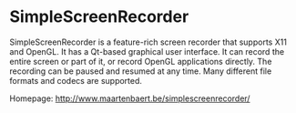 SimpleScreenRecorder
====================

SimpleScreenRecorder is a feature-rich screen recorder that supports X11 and OpenGL.
It has a Qt-based graphical user interface. It can record the entire screen or part of it,
or record OpenGL applications directly. The recording can be paused and resumed at any time.
Many different file formats and codecs are supported.

Homepage: http://www.maartenbaert.be/simplescreenrecorder/

